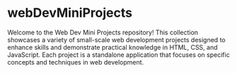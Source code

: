 # webDevMiniProjects
Welcome to the Web Dev Mini Projects repository! This collection showcases a variety of small-scale web development projects designed to enhance skills and demonstrate practical knowledge in HTML, CSS, and JavaScript. Each project is a standalone application that focuses on specific concepts and techniques in web development.
